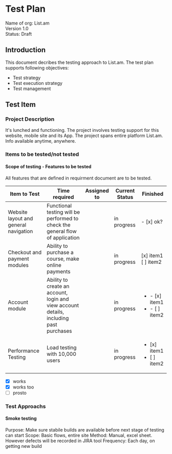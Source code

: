 # Test Plan

Name of org: List.am  
Version 1.0  
Status: Draft


## Introduction

This document decribes the testing approach to List.am. The test plan  supports following objectives:

* Test strategy
* Test execution strategy
* Test management

## Test Item

### Project Description

It's lunched and functioning. The project involves testing support for this website, mobile site and its App. The project spans entire platform List.am. Info available anytime, anywhere.


### Items to be tested/not tested

#### Scope of testing - Features to be tested 

All features that are defined in requirment document are to be tested.


| Item to Test   | Time required | Assigned to   | Current Status | Finished | 
|----------------|---------------|---------------|----------------|-----------|
| Website layout and general navigation | Functional testing will be performed to check the general flow of application  |  | in progress | - [x] ok?
| Checkout and payment modules | Ability to purchase a course, make online payments  |  | in progress | [x] item1<br/>[ ] item2
| Account module   | Ability to create an account, login and view account details, including past purchases  |  | in progress | <ul><li>- [x] item1</li><li>- [ ] item2</li></ul>
| Performance Testing   | Load testing with 10,000 users  |  | in progress | <ul><li>[x] item1</li><li>[ ] item2</li></ul>


- [x] works
- [x] works too
- [ ] prosto

### Test Approachs 

#### Smoke testing

Purpose:   Make sure stabile builds are available before next stage of testing can start
Scope:     Basic flows, entire site 
Method:    Manual, excel sheet. However defects will be recorded in JIRA tool
Frequency: Each day, on getting new build
